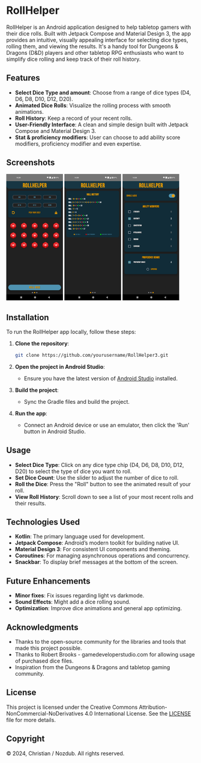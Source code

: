 # RollHelper

RollHelper is an Android application designed to help tabletop gamers with their dice rolls. Built with Jetpack Compose and Material Design 3, the app provides an intuitive, visually appealing interface for selecting dice types, rolling them, and viewing the results. It's a handy tool for Dungeons & Dragons (D&D) players and other tabletop RPG enthusiasts who want to simplify dice rolling and keep track of their roll history.

## Features

- **Select Dice Type and amount**: Choose from a range of dice types (D4, D6, D8, D10, D12, D20).
- **Animated Dice Rolls**: Visualize the rolling process with smooth animations.
- **Roll History**: Keep a record of your recent rolls.
- **User-Friendly Interface**: A clean and simple design built with Jetpack Compose and Material Design 3.
- **Stat & proficiency modifiers**: User can choose to add ability score modifiers, proficiency modifier and even expertise.

## Screenshots

<img src=https://github.com/Nozdub/Rollhelper3/blob/3b6aa48389f2c242358ef715d6dd66255374b917/Screenshot_20250120-142942.png alt="App MainScreen" width="30%"> <img src=https://github.com/Nozdub/Rollhelper3/blob/3b6aa48389f2c242358ef715d6dd66255374b917/Screenshot_20250120-142944.png alt="App HistoryScreen" width="30%"> <img src=https://github.com/Nozdub/Rollhelper3/blob/3b6aa48389f2c242358ef715d6dd66255374b917/Screenshot_20250120-142947.png alt="App ProfileScreen" width="30%"> 



## Installation

To run the RollHelper app locally, follow these steps:

1. **Clone the repository**:
    ```bash
    git clone https://github.com/yourusername/RollHelper3.git
    ```

2. **Open the project in Android Studio**:
    - Ensure you have the latest version of [Android Studio](https://developer.android.com/studio) installed.

3. **Build the project**:
    - Sync the Gradle files and build the project.

4. **Run the app**:
    - Connect an Android device or use an emulator, then click the 'Run' button in Android Studio.

## Usage

- **Select Dice Type**: Click on any dice type chip (D4, D6, D8, D10, D12, D20) to select the type of dice you want to roll.
- **Set Dice Count**: Use the slider to adjust the number of dice to roll.
- **Roll the Dice**: Press the "Roll" button to see the animated result of your roll.
- **View Roll History**: Scroll down to see a list of your most recent rolls and their results.

## Technologies Used

- **Kotlin**: The primary language used for development.
- **Jetpack Compose**: Android’s modern toolkit for building native UI.
- **Material Design 3**: For consistent UI components and theming.
- **Coroutines**: For managing asynchronous operations and concurrency.
- **Snackbar**: To display brief messages at the bottom of the screen.

## Future Enhancements
- **Minor fixes**: Fix issues regarding light vs darkmode.
- **Sound Effects**: Might add a dice rolling sound.
- **Optimization**: Improve dice animations and general app optimizing.


## Acknowledgments

- Thanks to the open-source community for the libraries and tools that made this project possible.
- Thanks to Robert Brooks - gamedeveloperstudio.com for allowing usage of purchased dice files. 
- Inspiration from the Dungeons & Dragons and tabletop gaming community.

## License

This project is licensed under the Creative Commons Attribution-NonCommercial-NoDerivatives 4.0 International License. See the [LICENSE](./LICENSE) file for more details.

## Copyright

© 2024, Christian / Nozdub. All rights reserved.
